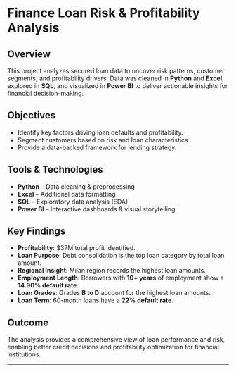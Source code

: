 # Finance Loan Risk & Profitability Analysis

## Overview

This project analyzes secured loan data to uncover risk patterns, customer segments, and profitability drivers.
Data was cleaned in **Python** and **Excel**, explored in **SQL**, and visualized in **Power BI** to deliver actionable insights for financial decision-making.

## Objectives

* Identify key factors driving loan defaults and profitability.
* Segment customers based on risk and loan characteristics.
* Provide a data-backed framework for lending strategy.

## Tools & Technologies

* **Python** – Data cleaning & preprocessing
* **Excel** – Additional data formatting
* **SQL** – Exploratory data analysis (EDA)
* **Power BI** – Interactive dashboards & visual storytelling

## Key Findings

* **Profitability**: $37M total profit identified.
* **Loan Purpose**: Debt consolidation is the top loan category by total loan amount.
* **Regional Insight**: Milan region records the highest loan amounts.
* **Employment Length**: Borrowers with **10+ years** of employment show a **14.90% default rate**.
* **Loan Grades**: Grades **B to D** account for the highest loan amounts.
* **Loan Term**: 60-month loans have a **22% default rate**.

## Outcome

The analysis provides a comprehensive view of loan performance and risk, enabling better credit decisions and profitability optimization for financial institutions.

---


